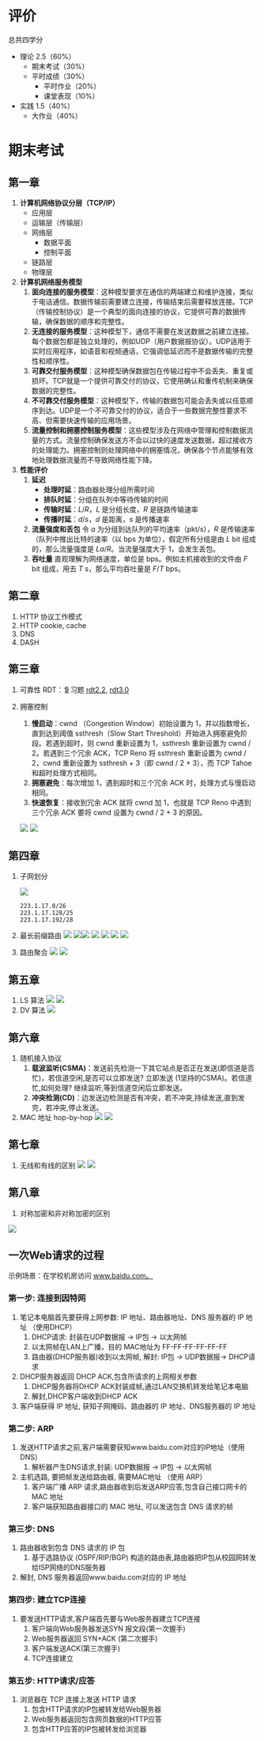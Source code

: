 # 评价

总共四学分
- 理论 2.5（60%）
	- 期末考试（30%）
	- 平时成绩（30%）
		- 平时作业（20%）
		- 课堂表现（10%）
- 实践 1.5（40%）
	- 大作业（40%）

# 期末考试

## 第一章

1. **计算机网络协议分层（TCP/IP）**
	- 应用层
	- 运输层（传输层）
	- 网络层
		- 数据平面
		- 控制平面
	- 链路层
	- 物理层
2. **计算机网络服务模型**
	1. **面向连接的服务模型**：这种模型要求在通信的两端建立和维护连接，类似于电话通信。数据传输前需要建立连接，传输结束后需要释放连接。TCP（传输控制协议）是一个典型的面向连接的协议，它提供可靠的数据传输，确保数据的顺序和完整性。
	2. **无连接的服务模型**：这种模型下，通信不需要在发送数据之前建立连接。每个数据包都是独立处理的，例如UDP（用户数据报协议）。UDP适用于实时应用程序，如语音和视频通话，它强调低延迟而不是数据传输的完整性和顺序性。
	3. **可靠交付服务模型**：这种模型确保数据包在传输过程中不会丢失、重复或损坏。TCP就是一个提供可靠交付的协议，它使用确认和重传机制来确保数据的完整性。
	4. **不可靠交付服务模型**：这种模型下，传输的数据包可能会丢失或以任意顺序到达。UDP是一个不可靠交付的协议，适合于一些数据完整性要求不高、但需要快速传输的应用场景。
	5. **流量控制和拥塞控制服务模型**：这些模型涉及在网络中管理和控制数据流量的方式。流量控制确保发送方不会以过快的速度发送数据，超过接收方的处理能力。拥塞控制则处理网络中的拥塞情况，确保各个节点能够有效地处理数据流量而不导致网络性能下降。
3. **性能评价**
	1. **延迟**
		- **处理时延**：路由器处理分组所需时间
		- **排队时延**：分组在队列中等待传输的时间
		- **传输时延**：$L/R$，$L$ 是分组长度，$R$ 是链路传输速率
		- **传播时延**：$d/s$，$d$ 是距离，$s$ 是传播速率
	3. **流量强度和丢包**
		令 $a$ 为分组到达队列的平均速率（pkt/s），$R$ 是传输速率（队列中推出比特的速率（以 bps 为单位），假定所有分组是由 $L$ bit 组成的，那么流量强度是 $La/R$。当流量强度大于 1，会发生丢包。
	1. **吞吐量**
		直观理解为网络速度，单位是 bps。例如主机接收到的文件由 $F$ bit 组成，用去 $T$ s，那么平均吞吐量是  $F / T$ bps。

## 第二章

1. HTTP 协议工作模式
2. HTTP cookie, cache
3. DNS
4. DASH

## 第三章

1. 可靠性 RDT：复习题 [rdt2.2](https://gaia.cs.umass.edu/kurose_ross/interactive/rdt22.php), [rdt3.0](https://gaia.cs.umass.edu/kurose_ross/interactive/rdt30.php)
2. 拥塞控制	
	1. **慢启动**：cwnd （Congestion Window）初始设置为 1，并以指数增长，直到达到阈值 ssthresh（Slow Start Threshold）开始进入拥塞避免阶段。若遇到超时，则 cwnd 重新设置为 1，ssthresh 重新设置为 cwnd / 2。若遇到三个冗余 ACK，TCP Reno 将 ssthresh 重新设置为 cwnd / 2，cwnd 重新设置为 ssthresh + 3（即 cwnd / 2 + 3），而 TCP Tahoe 和超时处理方式相同。
	2. **拥塞避免**：每次增加 1，遇到超时和三个冗余 ACK 时，处理方式与慢启动相同。
	3. **快速恢复**：接收到冗余 ACK 就将 cwnd 加 1，也就是 TCP Reno 中遇到三个冗余 ACK 要将 cwnd 设置为 cwnd / 2 + 3 的原因。

	![](files/Pasted%20image%2020240622234827.png)
	![](files/Pasted%20image%2020240622234922.png)
## 第四章

1. 子网划分

	![](files/Pasted%20image%2020240623150411.png)
	```
	223.1.17.0/26
	223.1.17.128/25
	223.1.17.192/28
	```

1. 最长前缀路由
	![](files/Pasted%20image%2020240623150327.png)
	![](files/Pasted%20image%2020240623150359.png)![](files/Pasted%20image%2020240623150856.png)
	![](files/Pasted%20image%2020240623150931.png)
	![](files/Pasted%20image%2020240623150459.png)
	![](files/Pasted%20image%2020240623150447.png)
	![](files/Pasted%20image%2020240623150517.png)
3. 路由聚合
	![](files/Pasted%20image%2020240623151039.png)
	![](files/Pasted%20image%2020240623151312.png)
## 第五章

1. LS 算法
	![](files/Pasted%20image%2020240622235156.png)
	![](files/Pasted%20image%2020240622235259.png)
1. DV 算法
	![](files/Pasted%20image%2020240624110153.png)
	

## 第六章

1. 随机接入协议
	1. **载波监听(CSMA)**：发送前先检测一下其它站点是否正在发送(即信道是否忙)，若信道空闲,是否可以立即发送? 立即发送 (1坚持的CSMA)。若信道忙,如何处理? 继续监听,等到信道空闲后立即发送。
	2. **冲突检测(CD)**：边发送边检测是否有冲突，若不冲突,持续发送,直到发完，若冲突,停止发送。
2. MAC 地址 hop-by-hop
	![](files/Pasted%20image%2020240623150019.png)
	![](files/Pasted%20image%2020240623150217.png)
## 第七章

1. 无线和有线的区别
	![](files/Pasted%20image%2020240622235611.png)
	![](files/Pasted%20image%2020240622235731.png)

## 第八章

1. 对称加密和非对称加密的区别

![](files/Pasted%20image%2020240622234724.png)

## 一次Web请求的过程

示例场景：在学校机房访问 www.baidu.com。

### 第一步: 连接到因特网

1. 笔记本电脑首先要获得上网参数: IP 地址、路由器地址、DNS 服务器的 IP 地址 （使用DHCP）
	1. DHCP请求: 封装在UDP数据报 $\rightarrow$ IP包 $\rightarrow$ 以太网帧
	2. 以太网帧在LAN上广播，目的 MAC地址为 FF-FF-FF-FF-FF-FF
	3. 路由器(DHCP服务器)收到以太网帧, 解封: IP包 $\rightarrow$  UDP数据报$\rightarrow$  DHCP请求
2. DHCP服务器返回 DHCP ACK,包含所请求的上网相关参数
	1. DHCP服务器将DHCP ACK封装成帧,通过LAN交换机转发给笔记本电脑
	2. 解封,DHCP客户端收到DHCP ACK
3. 客户端获得 IP 地址, 获知子网掩码、路由器的 IP 地址、DNS服务器的 IP 地址

### 第二步: ARP

1. 发送HTTP请求之前,客户端需要获知www.baidu.com对应的IP地址（使用DNS）
	1. 解析器产生DNS请求,封装: UDP数据报 $\rightarrow$  IP包 $\rightarrow$ 以太网帧
2. 主机选路, 要把帧发送给路由器, 需要MAC地址 （使用 ARP）
	1. 客户端广播 ARP 请求,路由器收到后发送ARP应答,包含自己接口网卡的 MAC 地址
	2. 客户端获知路由器接口的 MAC 地址, 可以发送包含 DNS 请求的帧

### 第三步: DNS

1. 路由器收到包含 DNS 请求的 IP 包
	1. 基于选路协议 (OSPF/RIP/BGP) 构造的路由表,路由器把IP包从校园网转发给ISP网络的DNS服务器
2. 解封, DNS 服务器返回www.baidu.com对应的 IP 地址

### 第四步: 建立TCP连接

1. 要发送HTTP请求,客户端首先要与Web服务器建立TCP连接
	1. 客户端向Web服务器发送SYN 报文段(第一次握手)
	2. Web服务器返回 SYN+ACK (第二次握手)
	3. 客户端发送ACK(第三次握手)
	4. TCP连接建立

### 第五步: HTTP请求/应答

1. 浏览器在 TCP 连接上发送 HTTP 请求
	1. 包含HTTP请求的IP包被转发给Web服务器
	2. Web服务器返回包含网页数据的HTTP应答
	3. 包含HTTP应答的IP包被转发给浏览器
